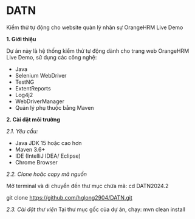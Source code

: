 # DATN
Kiểm thử tự động cho website quản lý nhân sự OrangeHRM Live Demo

**1. Giới thiệu**

Dự án này là hệ thống kiểm thử tự động dành cho trang web OrangeHRM Live Demo, sử dụng các công nghệ:
- Java
- Selenium WebDriver
- TestNG
- ExtentReports
- Log4j2
- WebDriverManager
- Quản lý phụ thuộc bằng Maven

**2. Cài đặt môi trường**

_2.1. Yêu cầu:_

   - Java JDK 15 hoặc cao hơn
   - Maven 3.6+
   - IDE (IntelliJ IDEA/ Eclipse)
   - Chrome Browser

_2.2. Clone hoặc copy mã nguồn_

   Mở terminal và di chuyển đến thư mục chứa mã: cd DATN2024.2
   
   git clone https://github.com/hglong2904/DATN.git

_2.3. Cài đặt thư viện_
   Tại thư mục gốc của dự án, chạy: mvn clean install
